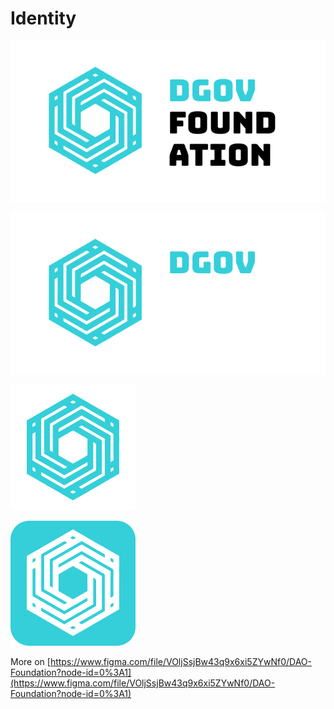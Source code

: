 # Identity



![Logo for light background](../.gitbook/assets/frame-13.png)

![Logo for drak background](../.gitbook/assets/frame-12.png)

![White icon](../.gitbook/assets/frame-4-2.png)

![Teal icon](../.gitbook/assets/frame-4.1-5.png)

More on [https://www.figma.com/file/VOljSsjBw43q9x6xi5ZYwNf0/DAO-Foundation?node-id=0%3A1](https://www.figma.com/file/VOljSsjBw43q9x6xi5ZYwNf0/DAO-Foundation?node-id=0%3A1)

